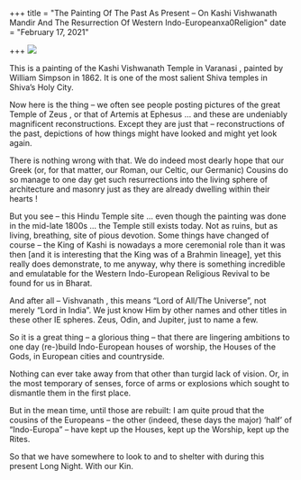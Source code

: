 +++
title = "The Painting Of The Past As Present – On Kashi Vishwanath Mandir And The Resurrection Of Western Indo-Europeanxa0Religion"
date = "February 17, 2021"

+++
![](https://aryaakasha.files.wordpress.com/2021/02/euyeob2viaaj71u.jpg?w=640)

This is a painting of the Kashi Vishwanath Temple in Varanasi , painted
by William Simpson in 1862. It is one of the most salient Shiva temples
in Shiva’s Holy City.

Now here is the thing – we often see people posting pictures of the
great Temple of Zeus , or that of Artemis at Ephesus … and these are
undeniably magnificent reconstructions. Except they are just that –
reconstructions of the past, depictions of how things might have looked
and might yet look again.

There is nothing wrong with that. We do indeed most dearly hope that our
Greek (or, for that matter, our Roman, our Celtic, our Germanic) Cousins
do so manage to one day get such resurrections into the living sphere of
architecture and masonry just as they are already dwelling within their
hearts !

But you see – this Hindu Temple site … even though the painting was done
in the mid-late 1800s … the Temple still exists today. Not as ruins, but
as living, breathing, site of pious devotion. Some things have changed
of course – the King of Kashi is nowadays a more ceremonial role than it
was then \[and it is interesting that the King was of a Brahmin
lineage\], yet this really does demonstrate, to me anyway, why there is
something incredible and emulatable for the Western Indo-European
Religious Revival to be found for us in Bharat.

And after all – Vishvanath , this means “Lord of All/The Universe”, not
merely “Lord in India”. We just know Him by other names and other titles
in these other IE spheres. Zeus, Odin, and Jupiter, just to name a few.

So it is a great thing – a glorious thing – that there are lingering
ambitions to one day (re-)build Indo-European houses of worship, the
Houses of the Gods, in European cities and countryside.

Nothing can ever take away from that other than turgid lack of vision.
Or, in the most temporary of senses, force of arms or explosions which
sought to dismantle them in the first place.

But in the mean time, until those are rebuilt: I am quite proud that the
cousins of the Europeans – the other (indeed, these days the major)
‘half’ of “Indo-Europa” – have kept up the Houses, kept up the Worship,
kept up the Rites.

So that we have somewhere to look to and to shelter with during this
present Long Night. With our Kin.
